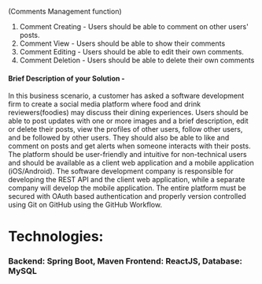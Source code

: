 
(Comments Management function)

1.	Comment Creating - Users should be able to comment on other users' posts.
2.	Comment View - Users should be able to show their comments
3.	Comment Editing - Users should be able to edit their own comments.
4.	Comment Deletion - Users should be able to delete their own comments


#### Brief Description of your Solution - 


In this business scenario, a customer has asked a software development firm to
create a social media platform where food and drink reviewers(foodies) may
discuss their dining experiences. Users should be able to post updates with one or
more images and a brief description, edit or delete their posts, view the profiles of
other users, follow other users, and be followed by other users. They should also
be able to like and comment on posts and get alerts when someone interacts with
their posts. The platform should be user-friendly and intuitive for non-technical
users and should be available as a client web application and a mobile application
(iOS/Android). The software development company is responsible for developing
the REST API and the client web application, while a separate company will develop
the mobile application. The entire platform must be secured with OAuth based
authentication and properly version controlled using Git on GitHub using the
GitHub Workflow.


# Technologies:
### Backend: Spring Boot, Maven Frontend: ReactJS, Database: MySQL

